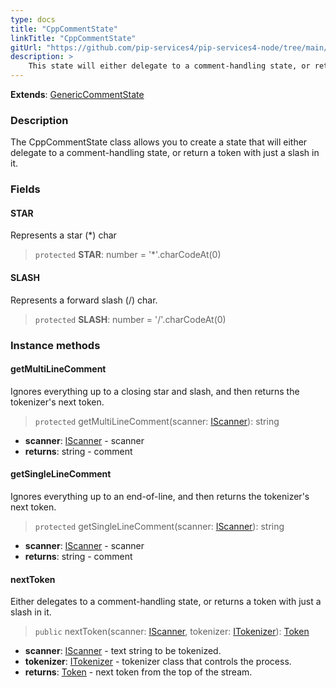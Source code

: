 ```yaml
---
type: docs
title: "CppCommentState"
linkTitle: "CppCommentState"
gitUrl: "https://github.com/pip-services4/pip-services4-node/tree/main/pip-services4-expressions-node"
description: > 
    This state will either delegate to a comment-handling state, or return a token with just a slash in it.
---
```


**Extends**: [GenericCommentState](../generic_comment_state)

### Description
The CppCommentState class allows you to create a state that will either delegate to a comment-handling state, or return a token with just a slash in it.

### Fields

<span class="hide-title-link">

#### STAR
Represents a star (*) char
> `protected` **STAR**: number = '*'.charCodeAt(0)

#### SLASH
Represents a forward slash (/) char.
> `protected` **SLASH**: number = '/'.charCodeAt(0)

</span>



### Instance methods

#### getMultiLineComment
Ignores everything up to a closing star and slash, and then returns the tokenizer's next token.

> `protected` getMultiLineComment(scanner: [IScanner](../../../io/iscanner)): string

- **scanner**: [IScanner](../../../io/iscanner) - scanner
- **returns**: string - comment

#### getSingleLineComment
Ignores everything up to an end-of-line, and then returns the tokenizer's next token.

> `protected` getSingleLineComment(scanner: [IScanner](../../../io/iscanner)): string

- **scanner**: [IScanner](../../../io/iscanner) - scanner
- **returns**: string - comment

#### nextToken
Either delegates to a comment-handling state, or returns a token with just a slash in it.

> `public` nextToken(scanner: [IScanner](../../../io/iscanner), tokenizer: [ITokenizer](../../itokenizer)): [Token](../../token)

- **scanner**: [IScanner](../../../io/iscanner) - text string to be tokenized.
- **tokenizer**: [ITokenizer](../../itokenizer) - tokenizer class that controls the process.
- **returns**: [Token](../../token) - next token from the top of the stream.
